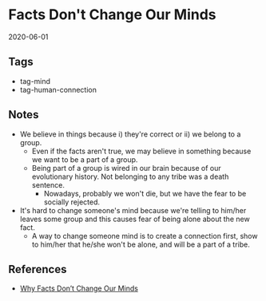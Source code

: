 # Facts Don't Change Our Minds

2020-06-01

## Tags

- tag-mind
- tag-human-connection

## Notes

- We believe in things because i) they're correct or ii) we belong to a group.
  - Even if the facts aren't true, we may believe in something because we want to be a part of a group.
  - Being part of a group is wired in our brain because of our evolutionary history. Not belonging to any tribe was a death sentence.
    - Nowadays, probably we won't die, but we have the fear to be socially rejected.
- It's hard to change someone's mind because we're telling to him/her leaves some group and this causes fear of being alone about the new fact.
  - A way to change someone mind is to create a connection first, show to him/her that he/she won't be alone, and will be a part of a tribe.
  
 ## References 
 
 - [Why Facts Don’t Change Our Minds](https://jamesclear.com/why-facts-dont-change-minds)
